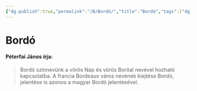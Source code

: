 ```yaml
---
{"dg-publish":true,"permalink":"/B/Bordó/","title":"Bordó","tags":["dg_uploaded"],"created":"2023-11-22T12:58","updated":"2023-11-22T12:58"}
---
```



# Bordó

#### Péterfai János írja:

> Bordó színnevünk a vörös Nap és vörös Borital nevével hozható kapcsolatba. A francia Bordeaux város nevének kiejtése Bordó, jelentése is azonos a magyar Bordó jelentésével.  